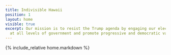 ```yaml
---
title: Indivisible Hawaii
position: 1
layout: home
visible: true
excerpt: Our mission is to resist the Trump agenda by engaging our elected officials
  at all levels of government and promote progressive and democratic values.
---
```

{% include_relative home.markdown %}
